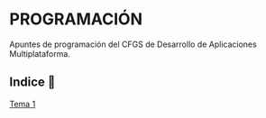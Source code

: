 # PROGRAMACIÓN

Apuntes de programación del CFGS de Desarrollo de Aplicaciones Multiplataforma.

## Indice 🚀

[Tema 1](Tema1/Apuntes.md)

